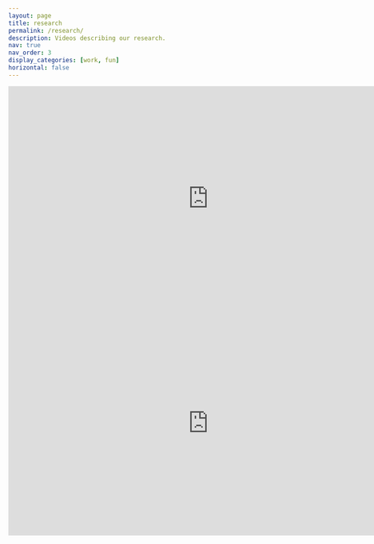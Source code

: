 ```yaml
---
layout: page
title: research
permalink: /research/
description: Videos describing our research.
nav: true
nav_order: 3
display_categories: [work, fun]
horizontal: false
---
```


<iframe width="800" height="450" src="https://www.youtube.com/embed/mH5M8CMCqoc" title="YouTube video player" frameborder="0" allow="accelerometer; autoplay; clipboard-write; encrypted-media; gyroscope; picture-in-picture; web-share" allowfullscreen></iframe>

<iframe src="https://videoportal.uni-freiburg.de/media/embed?key=8757bb6fcc0c87f69dd51d8cae1ed4d4&width=800&height=450&autoplay=false&controls=true&autolightsoff=false&loop=false&chapters=false&playlist=false&related=false&responsive=false&t=0" data-src="" class="iframeLoaded" width="800" height="450" title="Contact and Adhesion of Fractal Interfaces " frameborder="0" allowfullscreen="allowfullscreen" allowtransparency="true" scrolling="no" aria-label="media embed code" style=""></iframe>